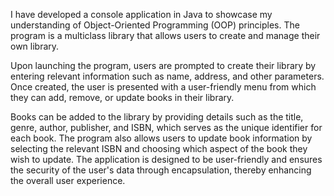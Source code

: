 I have developed a console application in Java to showcase my understanding of Object-Oriented Programming (OOP) principles. The program is a multiclass library that allows users to create and manage their own library.

Upon launching the program, users are prompted to create their library by entering relevant information such as name, address, and other parameters. Once created, the user is presented with a user-friendly menu from which they can add, remove, or update books in their library.

Books can be added to the library by providing details such as the title, genre, author, publisher, and ISBN, which serves as the unique identifier for each book. The program also allows users to update book information by selecting the relevant ISBN and choosing which aspect of the book they wish to update.
The application is designed to be user-friendly and ensures the security of the user's data through encapsulation, thereby enhancing the overall user experience.
